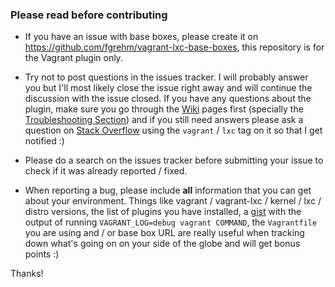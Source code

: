 ### Please read before contributing

* If you have an issue with base boxes, please create it on https://github.com/fgrehm/vagrant-lxc-base-boxes,
  this repository is for the Vagrant plugin only.

* Try not to post questions in the issues tracker. I will probably answer you
  but I'll most likely close the issue right away and will continue the discussion
  with the issue closed. If you have any questions about the plugin, make sure
  you go through the [Wiki](https://github.com/fgrehm/vagrant-lxc/wiki) pages
  first (specially the [Troubleshooting Section](https://github.com/fgrehm/vagrant-lxc/wiki/Troubleshooting))
  and if you still need answers please ask a question on [Stack Overflow](http://stackoverflow.com/questions/tagged/vagrant-lxc)
  using the `vagrant` / `lxc` tag on it so that I get notified :)

* Please do a search on the issues tracker before submitting your issue to
  check if it was already reported / fixed.

* When reporting a bug, please include **all** information that you can get
  about your environment. Things like vagrant / vagrant-lxc / kernel / lxc /
  distro versions, the list of plugins you have installed, a [gist](https://gist.github.com/)
  with the output of running `VAGRANT_LOG=debug vagrant COMMAND`, the `Vagrantfile`
  you are using and / or base box URL are really useful when tracking down what's
  going on on your side of the globe and will get bonus points :)

Thanks!
